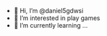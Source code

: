 - 👋 Hi, I’m @daniel5gdwsi
- 👀 I’m interested in play games
- 🌱 I’m currently learning ...
<!---
daniel5gdwsi/daniel5gdwsi is a ✨ special ✨ repository because its `README.md` (this file) appears on your GitHub profile.
You can click the Preview link to take a look at your changes.
--->
